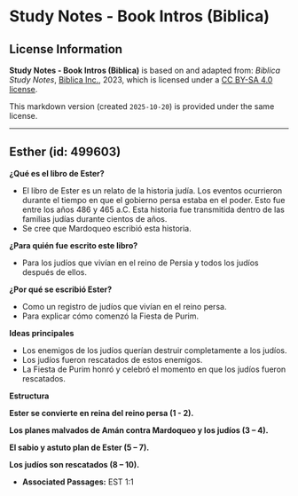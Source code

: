 # Study Notes - Book Intros (Biblica)

## License Information

**Study Notes - Book Intros (Biblica)** is based on and adapted from: _Biblica Study Notes_, [Biblica Inc.](https://www.biblica.com/), 2023, which is licensed under a [CC BY-SA 4.0 license](https://creativecommons.org/licenses/by-sa/4.0/legalcode.en).

This markdown version (created `2025-10-20`) is provided under the same license.



--------------------------------

## Esther (id: 499603)

**¿Qué es el libro de Ester?**

* El libro de Ester es un relato de la historia judía. Los eventos ocurrieron durante el tiempo en que el gobierno persa estaba en el poder. Esto fue entre los años 486 y 465 a.C. Esta historia fue transmitida dentro de las familias judías durante cientos de años.
* Se cree que Mardoqueo escribió esta historia.

**¿Para quién fue escrito este libro?**

* Para los judíos que vivían en el reino de Persia y todos los judíos después de ellos.

**¿Por qué se escribió Ester?**

* Como un registro de judíos que vivían en el reino persa.
* Para explicar cómo comenzó la Fiesta de Purim.

**Ideas principales**

* Los enemigos de los judíos querían destruir completamente a los judíos.
* Los judíos fueron rescatados de estos enemigos.
* La Fiesta de Purim honró y celebró el momento en que los judíos fueron rescatados.

**Estructura**

**Ester se convierte en reina del reino persa (1 \- 2\).**

**Los planes malvados de Amán contra Mardoqueo y los judíos (3 – 4\).**

**El sabio y astuto plan de Ester (5 – 7\).**

**Los judíos son rescatados (8 – 10\).**

* **Associated Passages:** EST 1:1

